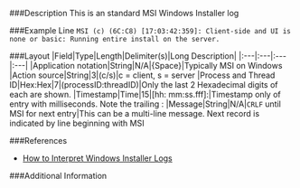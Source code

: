 ###Description
This is an standard MSI Windows Installer log


###Example Line
`MSI (c) (6C:C8) [17:03:42:359]: Client-side and UI is none or basic: Running entire install on the server.`


###Layout
|Field|Type|Length|Delimiter(s)|Long Description|
|:---|:---|:---|:---|
|Application notation|String|N/A|{Space}|Typically MSI on Windows
|Action source|String|3|(c/s)|c = client, s = server
|Process and Thread ID|Hex:Hex|7|(processID:threadID)|Only the last 2 Hexadecimal digits of each are shown.
|Timestamp|Time|15|[hh: mm:ss.fff]:|Timestamp only of entry with milliseconds. Note the trailing :
|Message|String|N/A|`CRLF` until MSI for next entry|This can be a multi-line message.  Next record is indicated by line beginning with MSI


###References
- [How to Interpret Windows Installer Logs](http://blogs.technet.com/b/richard_macdonald/archive/2007/04/02/how-to-interpret-windows-installer-logs.aspx)


###Additional Information



